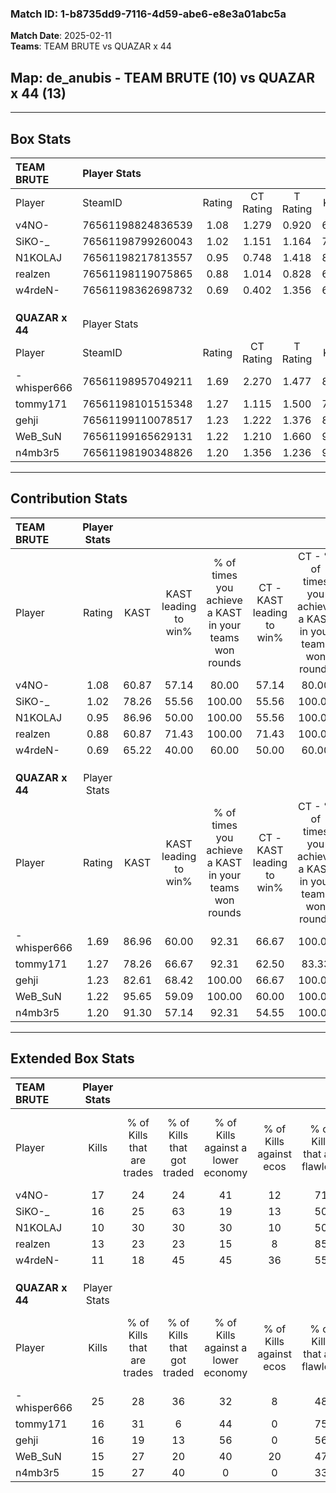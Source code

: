 ### Match ID: 1-b8735dd9-7116-4d59-abe6-e8e3a01abc5a  
**Match Date**: 2025-02-11  
**Teams**: TEAM BRUTE vs QUAZAR x 44  

## **Map**: de_anubis - TEAM BRUTE (10) vs QUAZAR x 44 (13)  
---  

## Box Stats  

| **TEAM BRUTE**  | Player Stats      |        |           |          |       |       |       |         |        |      |     |
| :- | :- | :-: | :-: | :-: | :-: | :-: | :-: | :-: | :-: | :-: | :-: |
| Player          | SteamID           | Rating | CT Rating | T Rating | KAST  |  ADR  | Kills | Assists | Deaths | K/D  | HS% |
| v4NO-           | 76561198824836539 |  1.08  |   1.279   |  0.920   | 60.87 | 71.4  |  17   |    7    |   14   | 1.21 | 23  |
| SiKO-_          | 76561198799260043 |  1.02  |   1.151   |  1.164   | 78.26 | 77.4  |  16   |    5    |   21   | 0.76 | 62  |
| N1KOLAJ         | 76561198217813557 |  0.95  |   0.748   |  1.418   | 86.96 | 55.9  |  10   |   11    |   15   | 0.67 | 30  |
| realzen         | 76561198119075865 |  0.88  |   1.014   |  0.828   | 60.87 | 74.2  |  13   |    4    |   16   | 0.81 | 38  |
| w4rdeN-         | 76561198362698732 |  0.69  |   0.402   |  1.356   | 65.22 | 63.8  |  11   |    6    |   21   | 0.52 | 63  |
|                 |                   |        |           |          |       |       |       |         |        |      |     |
|                 |                   |        |           |          |       |       |       |         |        |      |     |
|                 |                   |        |           |          |       |       |       |         |        |      |     |
| **QUAZAR x 44** | Player Stats      |        |           |          |       |       |       |         |        |      |     |
| Player          | SteamID           | Rating | CT Rating | T Rating | KAST  |  ADR  | Kills | Assists | Deaths | K/D  | HS% |
| -whisper666     | 76561198957049211 |  1.69  |   2.270   |  1.477   | 86.96 | 119.1 |  25   |   11    |   16   | 1.56 | 56  |
| tommy171        | 76561198101515348 |  1.27  |   1.115   |  1.500   | 78.26 | 76.4  |  16   |    5    |   10   | 1.60 | 18  |
| gehji           | 76561199110078517 |  1.23  |   1.222   |  1.376   | 82.61 | 66.3  |  16   |    6    |   12   | 1.33 | 43  |
| WeB_SuN         | 76561199165629131 |  1.22  |   1.210   |  1.660   | 95.65 | 66.0  |  15   |    8    |   15   | 1.00 | 26  |
| n4mb3r5         | 76561198190348826 |  1.20  |   1.356   |  1.236   | 91.30 | 67.5  |  15   |    4    |   14   | 1.07 | 46  |
---  

## Contribution Stats  

| **TEAM BRUTE**  | Player Stats |       |                      |                                                        |                           |                                                             |                          |                                                            |
| :- | :-: | :-: | :-: | :-: | :-: | :-: | :-: | :-: |
| Player          |    Rating    | KAST  | KAST leading to win% | % of times you achieve a KAST in your teams won rounds | CT - KAST leading to win% | CT - % of times you achieve a KAST in your teams won rounds | T - KAST leading to win% | T - % of times you achieve a KAST in your teams won rounds |
| v4NO-           |     1.08     | 60.87 |        57.14         |                         80.00                          |           57.14           |                            80.00                            |          57.14           |                           80.00                            |
| SiKO-_          |     1.02     | 78.26 |        55.56         |                         100.00                         |           55.56           |                           100.00                            |          55.56           |                           100.00                           |
| N1KOLAJ         |     0.95     | 86.96 |        50.00         |                         100.00                         |           55.56           |                           100.00                            |          45.45           |                           100.00                           |
| realzen         |     0.88     | 60.87 |        71.43         |                         100.00                         |           71.43           |                           100.00                            |          71.43           |                           100.00                           |
| w4rdeN-         |     0.69     | 65.22 |        40.00         |                         60.00                          |           50.00           |                            60.00                            |          33.33           |                           60.00                            |
|                 |              |       |                      |                                                        |                           |                                                             |                          |                                                            |
|                 |              |       |                      |                                                        |                           |                                                             |                          |                                                            |
|                 |              |       |                      |                                                        |                           |                                                             |                          |                                                            |
| **QUAZAR x 44** | Player Stats |       |                      |                                                        |                           |                                                             |                          |                                                            |
| Player          |    Rating    | KAST  | KAST leading to win% | % of times you achieve a KAST in your teams won rounds | CT - KAST leading to win% | CT - % of times you achieve a KAST in your teams won rounds | T - KAST leading to win% | T - % of times you achieve a KAST in your teams won rounds |
| -whisper666     |     1.69     | 86.96 |        60.00         |                         92.31                          |           66.67           |                           100.00                            |          54.55           |                           85.71                            |
| tommy171        |     1.27     | 78.26 |        66.67         |                         92.31                          |           62.50           |                            83.33                            |          70.00           |                           100.00                           |
| gehji           |     1.23     | 82.61 |        68.42         |                         100.00                         |           66.67           |                           100.00                            |          70.00           |                           100.00                           |
| WeB_SuN         |     1.22     | 95.65 |        59.09         |                         100.00                         |           60.00           |                           100.00                            |          58.33           |                           100.00                           |
| n4mb3r5         |     1.20     | 91.30 |        57.14         |                         92.31                          |           54.55           |                           100.00                            |          60.00           |                           85.71                            |
---  

## Extended Box Stats  

| **TEAM BRUTE**  | Player Stats |                            |                            |                                    |                         |                              |                                 |        |                             |                                     |                          |                               |                            |
| :- | :-: | :-: | :-: | :-: | :-: | :-: | :-: | :-: | :-: | :-: | :-: | :-: | :-: |
| Player          |    Kills     | % of Kills that are trades | % of Kills that got traded | % of Kills against a lower economy | % of Kills against ecos | % of Kills that are flawless | % of Kills that are close duels | Deaths | % of Deaths that get traded | % of Deaths against a lower economy | % of Deaths against ecos | % of Deaths that are flawless | % of Deaths that are close |
| v4NO-           |      17      |             24             |             24             |                 41                 |           12            |              71              |               12                |   14   |              7              |                  7                  |            0             |              79               |             7              |
| SiKO-_          |      16      |             25             |             63             |                 19                 |           13            |              50              |                0                |   21   |             29              |                 19                  |            5             |              48               |             0              |
| N1KOLAJ         |      10      |             30             |             30             |                 30                 |           10            |              50              |                0                |   15   |             33              |                 27                  |            7             |              47               |             7              |
| realzen         |      13      |             23             |             23             |                 15                 |            8            |              85              |                0                |   16   |             13              |                 19                  |            0             |              44               |             19             |
| w4rdeN-         |      11      |             18             |             45             |                 45                 |           36            |              55              |               18                |   21   |             33              |                 19                  |            5             |              48               |             19             |
|                 |              |                            |                            |                                    |                         |                              |                                 |        |                             |                                     |                          |                               |                            |
|                 |              |                            |                            |                                    |                         |                              |                                 |        |                             |                                     |                          |                               |                            |
|                 |              |                            |                            |                                    |                         |                              |                                 |        |                             |                                     |                          |                               |                            |
| **QUAZAR x 44** | Player Stats |                            |                            |                                    |                         |                              |                                 |        |                             |                                     |                          |                               |                            |
| Player          |    Kills     | % of Kills that are trades | % of Kills that got traded | % of Kills against a lower economy | % of Kills against ecos | % of Kills that are flawless | % of Kills that are close duels | Deaths | % of Deaths that get traded | % of Deaths against a lower economy | % of Deaths against ecos | % of Deaths that are flawless | % of Deaths that are close |
| -whisper666     |      25      |             28             |             36             |                 32                 |            8            |              48              |                8                |   16   |             44              |                 25                  |            0             |              63               |             0              |
| tommy171        |      16      |             31             |             6              |                 44                 |            0            |              75              |                0                |   10   |             20              |                 10                  |            0             |              60               |             30             |
| gehji           |      16      |             19             |             13             |                 56                 |            0            |              56              |                6                |   12   |             25              |                  0                  |            0             |              50               |             0              |
| WeB_SuN         |      15      |             27             |             20             |                 40                 |           20            |              47              |               13                |   15   |             60              |                 20                  |            0             |              67               |             0              |
| n4mb3r5         |      15      |             27             |             40             |                 0                  |            0            |              33              |               27                |   14   |             29              |                  7                  |            0             |              71               |             7              |
